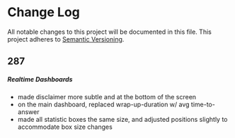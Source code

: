 # Change Log
All notable changes to this project will be documented in this file.
This project adheres to [Semantic Versioning](http://semver.org/).

## 287

##### Realtime Dashboards
- made disclaimer more subtle and at the bottom of the screen
- on the main dashboard, replaced wrap-up-duration w/ avg time-to-answer
- made all statistic boxes the same size, and adjusted positions slightly to accommodate box size changes
